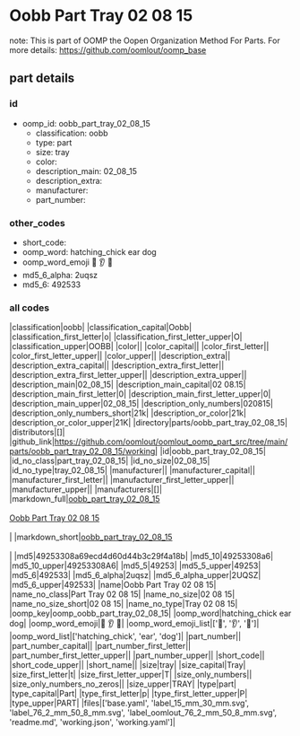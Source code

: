 # Oobb Part Tray 02 08 15  

note: This is part of OOMP the Oopen Organization Method For Parts. For more details: https://github.com/oomlout/oomp_base

##  part details





### id
* oomp_id: oobb_part_tray_02_08_15
  * classification: oobb
  * type: part
  * size: tray
  * color: 
  * description_main: 02_08_15
  * description_extra: 
  * manufacturer: 
  * part_number: 

### other_codes
* short_code: 
* oomp_word: hatching_chick ear dog
* oomp_word_emoji :hatching_chick: :ear: :dog:
* md5_6_alpha: 2uqsz
* md5_6: 492533

### all codes 
|classification|oobb|
|classification_capital|Oobb|
|classification_first_letter|o|
|classification_first_letter_upper|O|
|classification_upper|OOBB|
|color||
|color_capital||
|color_first_letter||
|color_first_letter_upper||
|color_upper||
|description_extra||
|description_extra_capital||
|description_extra_first_letter||
|description_extra_first_letter_upper||
|description_extra_upper||
|description_main|02_08_15|
|description_main_capital|02 08.15|
|description_main_first_letter|0|
|description_main_first_letter_upper|0|
|description_main_upper|02_08_15|
|description_only_numbers|020815|
|description_only_numbers_short|21k|
|description_or_color|21k|
|description_or_color_upper|21K|
|directory|parts/oobb_part_tray_02_08_15|
|distributors|[]|
|github_link|https://github.com/oomlout/oomlout_oomp_part_src/tree/main/parts/oobb_part_tray_02_08_15/working|
|id|oobb_part_tray_02_08_15|
|id_no_class|part_tray_02_08_15|
|id_no_size|02_08_15|
|id_no_type|tray_02_08_15|
|manufacturer||
|manufacturer_capital||
|manufacturer_first_letter||
|manufacturer_first_letter_upper||
|manufacturer_upper||
|manufacturers|[]|
|markdown_full|[oobb_part_tray_02_08_15](https://github.com/oomlout/oomlout_oomp_part_src/tree/main/parts/oobb_part_tray_02_08_15/working)<br>[](https://github.com/oomlout/oomlout_oomp_part_src/tree/main/parts/oobb_part_tray_02_08_15/working)<br>[Oobb Part Tray 02 08 15](https://github.com/oomlout/oomlout_oomp_part_src/tree/main/parts/oobb_part_tray_02_08_15/working)<br><br>|
|markdown_short|[oobb_part_tray_02_08_15](https://github.com/oomlout/oomlout_oomp_part_src/tree/main/parts/oobb_part_tray_02_08_15/working)<br><br>|
|md5|49253308a69ecd4d60d44b3c29f4a18b|
|md5_10|49253308a6|
|md5_10_upper|49253308A6|
|md5_5|49253|
|md5_5_upper|49253|
|md5_6|492533|
|md5_6_alpha|2uqsz|
|md5_6_alpha_upper|2UQSZ|
|md5_6_upper|492533|
|name|Oobb Part Tray 02 08 15|
|name_no_class|Part Tray 02 08 15|
|name_no_size|02 08 15|
|name_no_size_short|02 08 15|
|name_no_type|Tray 02 08 15|
|oomp_key|oomp_oobb_part_tray_02_08_15|
|oomp_word|hatching_chick ear dog|
|oomp_word_emoji|:hatching_chick: :ear: :dog:|
|oomp_word_emoji_list|[':hatching_chick:', ':ear:', ':dog:']|
|oomp_word_list|['hatching_chick', 'ear', 'dog']|
|part_number||
|part_number_capital||
|part_number_first_letter||
|part_number_first_letter_upper||
|part_number_upper||
|short_code||
|short_code_upper||
|short_name||
|size|tray|
|size_capital|Tray|
|size_first_letter|t|
|size_first_letter_upper|T|
|size_only_numbers||
|size_only_numbers_no_zeros||
|size_upper|TRAY|
|type|part|
|type_capital|Part|
|type_first_letter|p|
|type_first_letter_upper|P|
|type_upper|PART|
|files|['base.yaml', 'label_15_mm_30_mm.svg', 'label_76_2_mm_50_8_mm.svg', 'label_oomlout_76_2_mm_50_8_mm.svg', 'readme.md', 'working.json', 'working.yaml']|
